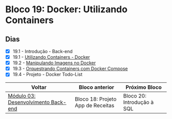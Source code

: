# Bloco 19: Docker: Utilizando Containers

## Dias

- [x] 19.1 - Introdução - Back-end
- [x] 19.1 - [Utilizando Containers - Docker](./01-utilizando-containers-docker/)
- [x] 19.2 - [Manipulando Imagens no Docker](./02-manipulando-imagens-no-docker/)
- [x] 19.3 - [Orquestrando Containers com Docker Compose](./03-orquestrando-containers-com-docker-compose/)
- [x] 19.4 - Projeto - Docker Todo-List

| Voltar                                     | Bloco anterior                    | Próximo Bloco              |
| ------------------------------------------ | --------------------------------- | -------------------------- |
| [Módulo 03: Desenvolvimento Back-end](../) | Bloco 18: Projeto App de Receitas | Bloco 20: Introdução à SQL |

